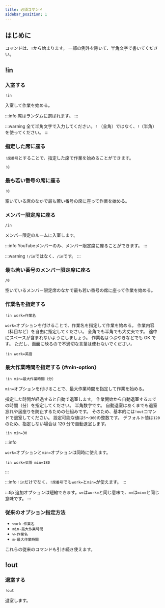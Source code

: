 ```yaml
---
title: 必須コマンド
sidebar_position: 1
---
```


## はじめに

コマンドは、`!`から始まります。
一部の例外を除いて、半角文字で書いてください。

## !in

### 入室する

```
!in
```

入室して作業を始める。

:::info
席はランダムに選ばれます。
:::

:::warning
全て半角文字で入力してください。`！`（全角）ではなく、`!`（半角）を使ってください。
:::

### 指定した席に座る

`!席番号`とすることで、指定した席で作業を始めることができます。

```text title="例：8番席に座る。"
!8
```

### 最も若い番号の席に座る

```
!0
```

空いている席のなかで最も若い番号の席に座って作業を始める。

### メンバー限定席に座る

```
/in
```

メンバー限定のルームに入室します。

:::info
YouTubeメンバーのみ、メンバー限定席に座ることができます。
:::

:::warning
`!/in`ではなく、`/in`です。
:::

### 最も若い番号のメンバー限定席に座る

```
/0
```

空いているメンバー限定席のなかで最も若い番号の席に座って作業を始める。

### 作業名を指定する

```
!in work=作業名
```

`work=`オプションを付けることで、作業名を指定して作業を始める。
作業内容（科目など）を自由に指定してください。
全角でも半角でも大丈夫です。
途中にスペースが含まれないようにしましょう。
作業名はつぶやきなどでも OK です。
ただし、画面に映るので不適切な言葉は使わないでください。

```text title="例：英語を勉強する。"
!in work=英語
```

### 最大作業時間を指定する {#min-option}

```
!in min=最大作業時間（分）
```

`min=`オプションを付けることで、最大作業時間を指定して作業を始める。

指定した時間が経過すると自動で退室します。
作業開始から自動退室するまでの時間（分）を指定してください。
半角数字です。
自動退室はあくまでも退室忘れや居座りを防止するための仕組みです。
そのため、基本的には`!out`コマンドで退室してください。
設定可能な値は`5`～`360`の整数です。
デフォルト値は`120`のため、指定しない場合は 120 分で自動退室します。

```text title="例：30分で自動退室する。"
!in min=30
```

:::info

`work=`オプションと`min=`オプションは同時に使えます。

```text title="例：英語を勉強しながら180分で自動退室する。"
!in work=英語 min=180
```

:::

:::info
`!in`だけでなく、`!席番号`でも`work=`と`min=`が使えます。
:::

:::tip
追加オプションは短縮できます。`w=`は`work=`と同じ意味で、`m=`は`min=`と同じ意味です。
:::

### 従来のオプション指定方法

-   `work-作業名`
-   `min-最大作業時間`
-   `w-作業名`
-   `m-最大作業時間`

これらの従来のコマンドも引き続き使えます。

## !out

### 退室する

```
!out
```

退室します。
